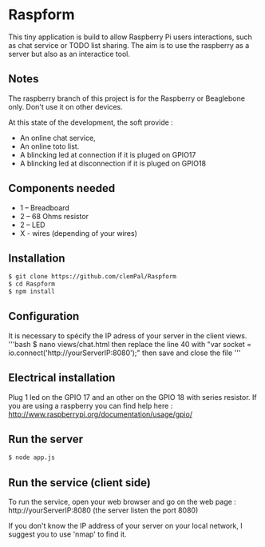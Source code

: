 Raspform
========

This tiny application is build to allow Raspberry Pi users interactions, such as chat service or TODO list sharing. The aim is to use the raspberry as a server but also as an interactice tool.

## Notes

The raspberry branch of this project is for the Raspberry or Beaglebone only. Don't use it on other devices. 

At this state of the development, the soft provide :
- An online chat service,
- An online toto list.
- A blincking led at connection if it is pluged on GPIO17
- A blincking led at disconnection if it is pluged on GPIO18

## Components needed

- 1 – Breadboard
- 2 – 68 Ohms resistor
- 2 – LED
- X - wires (depending of your wires)

## Installation

```bash
$ git clone https://github.com/clemPal/Raspform
$ cd Raspform
$ npm install
```

## Configuration

It is necessary to spécify the IP adress of your server in the client views.
'''bash
$ nano views/chat.html
then replace the line 40 with "var socket = io.connect('http://yourServerIP:8080');"
then save and close the file
'''

## Electrical installation

Plug 1 led on the GPIO 17 and an other on the GPIO 18 with series resistor. 
If you are using a raspberry you can find help here : http://www.raspberrypi.org/documentation/usage/gpio/

## Run the server

```bash
$ node app.js
```

## Run the service (client side)

To run the service, open your web browser and go on the web page :
http://yourServerIP:8080
(the server listen the port 8080)

If you don't know the IP address of your server on your local network, I suggest you to use 'nmap' to find it.

